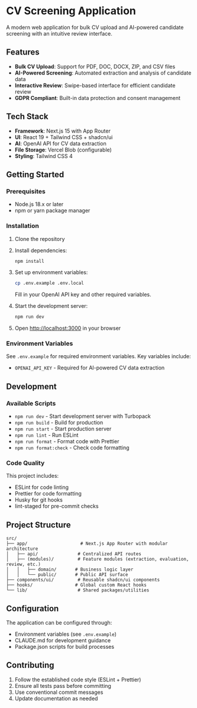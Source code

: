 # CV Screening Application

A modern web application for bulk CV upload and AI-powered candidate screening with an intuitive review interface.

## Features

- **Bulk CV Upload**: Support for PDF, DOC, DOCX, ZIP, and CSV files
- **AI-Powered Screening**: Automated extraction and analysis of candidate data
- **Interactive Review**: Swipe-based interface for efficient candidate review
- **GDPR Compliant**: Built-in data protection and consent management

## Tech Stack

- **Framework**: Next.js 15 with App Router
- **UI**: React 19 + Tailwind CSS + shadcn/ui
- **AI**: OpenAI API for CV data extraction
- **File Storage**: Vercel Blob (configurable)
- **Styling**: Tailwind CSS 4

## Getting Started

### Prerequisites

- Node.js 18.x or later
- npm or yarn package manager

### Installation

1. Clone the repository
2. Install dependencies:
   ```bash
   npm install
   ```
3. Set up environment variables:

   ```bash
   cp .env.example .env.local
   ```

   Fill in your OpenAI API key and other required variables.

4. Start the development server:

   ```bash
   npm run dev
   ```

5. Open [http://localhost:3000](http://localhost:3000) in your browser

### Environment Variables

See `.env.example` for required environment variables. Key variables include:

- `OPENAI_API_KEY` - Required for AI-powered CV data extraction

## Development

### Available Scripts

- `npm run dev` - Start development server with Turbopack
- `npm run build` - Build for production
- `npm run start` - Start production server
- `npm run lint` - Run ESLint
- `npm run format` - Format code with Prettier
- `npm run format:check` - Check code formatting

### Code Quality

This project includes:

- ESLint for code linting
- Prettier for code formatting
- Husky for git hooks
- lint-staged for pre-commit checks

## Project Structure

```
src/
├── app/                    # Next.js App Router with modular architecture
│   ├── api/               # Centralized API routes
│   ├── (modules)/         # Feature modules (extraction, evaluation, review, etc.)
│   │   ├── domain/       # Business logic layer
│   │   └── public/       # Public API surface
├── components/ui/         # Reusable shadcn/ui components
├── hooks/                # Global custom React hooks
└── lib/                   # Shared packages/utilities
```

## Configuration

The application can be configured through:

- Environment variables (see `.env.example`)
- CLAUDE.md for development guidance
- Package.json scripts for build processes

## Contributing

1. Follow the established code style (ESLint + Prettier)
2. Ensure all tests pass before committing
3. Use conventional commit messages
4. Update documentation as needed
